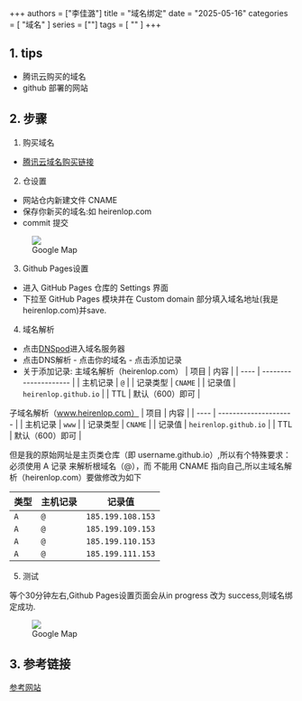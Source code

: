 +++
authors = ["李佳潞"]
title = "域名绑定"
date = "2025-05-16"
categories = [
    "域名"
]
series = [""]
tags = [
    ""
]
+++

## 1. tips

- 腾讯云购买的域名
- github 部署的网站

## 2. 步骤

1. 购买域名

- [腾讯云域名购买链接](https://dnspod.cloud.tencent.com/)

2. 仓设置

- 网站仓内新建文件 CNAME
- 保存你新买的域名:如 heirenlop.com
- commit 提交
<div class="image">
            <figure>
                <a data-fancybox="gallery" href="https://cdn.heirenlop.com/other/%E5%9F%9F%E5%90%8D%E7%BB%91%E5%AE%9A.png">
<img src="https://cdn.heirenlop.com/other/%E5%9F%9F%E5%90%8D%E7%BB%91%E5%AE%9A.png" loading="lazy">
</a>
                <figcaption>Google Map</figcaption>
            </figure>
        </div>

3. Github Pages设置

- 进入 GitHub Pages 仓库的 Settings 界面
- 下拉至 GitHub Pages 模块并在 Custom domain 部分填入域名地址(我是heirenlop.com)并save.


4. 域名解析

- 点击[DNSpod](https://console.dnspod.cn/)进入域名服务器
- 点击DNS解析 - 点击你的域名 - 点击添加记录
- 关于添加记录:
主域名解析（heirenlop.com）
| 项目   | 内容                    |
| ---- | --------------------- |
| 主机记录 | `@`                   |
| 记录类型 | `CNAME`               |
| 记录值  | `heirenlop.github.io` |
| TTL  | 默认（600）即可             |

子域名解析（www.heirenlop.com）
| 项目   | 内容                    |
| ---- | --------------------- |
| 主机记录 | `www`                 |
| 记录类型 | `CNAME`               |
| 记录值  | `heirenlop.github.io` |
| TTL  | 默认（600）即可             |

但是我的原始网址是主页类仓库（即 username.github.io）,所以有个特殊要求：
必须使用 A 记录 来解析根域名（@），而 不能用 CNAME 指向自己,所以主域名解析（heirenlop.com）要做修改为如下

| 类型  | 主机记录 | 记录值               |
| --- | ---- | ----------------- |
| `A` | `@`  | `185.199.108.153` |
| `A` | `@`  | `185.199.109.153` |
| `A` | `@`  | `185.199.110.153` |
| `A` | `@`  | `185.199.111.153` |

5. 测试

等个30分钟左右,Github Pages设置页面会从in progress 改为 success,则域名绑定成功.
<div class="image">
            <figure>
                <a data-fancybox="gallery" href="https://cdn.heirenlop.com/other/%E5%9F%9F%E5%90%8D%E7%BB%91%E5%AE%9A2.png">
<img src="https://cdn.heirenlop.com/other/%E5%9F%9F%E5%90%8D%E7%BB%91%E5%AE%9A2.png" loading="lazy">
</a>
                <figcaption>Google Map</figcaption>
            </figure>
        </div>


## 3. 参考链接

[参考网站](https://blog.csdn.net/weixin_45961774/article/details/108402406)